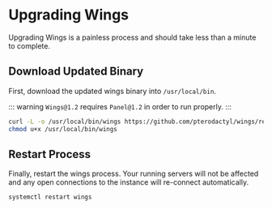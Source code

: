# Upgrading Wings
Upgrading Wings is a painless process and should take less than a minute to complete.

## Download Updated Binary
First, download the updated wings binary into `/usr/local/bin`.

::: warning
`Wings@1.2` requires `Panel@1.2` in order to run properly.
:::

``` bash
curl -L -o /usr/local/bin/wings https://github.com/pterodactyl/wings/releases/download/v1.2.3/wings_linux_amd64
chmod u+x /usr/local/bin/wings
```

## Restart Process
Finally, restart the wings process. Your running servers will not be affected and any open
connections to the instance will re-connect automatically.

``` bash
systemctl restart wings
```
